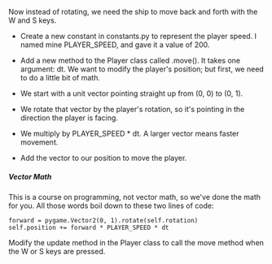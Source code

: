 Now instead of rotating, we need the ship to move back and forth with the W and S keys.

<ul>
  <li>
    
Create a new constant in constants.py to represent the player speed. I named mine PLAYER_SPEED, and gave it a value of 200.
  </li>
  <li>
    
Add a new method to the Player class called .move(). It takes one argument: dt. We want to modify the player's position; but first, we need to do a little bit of math.
  </li>
  <li>
    
We start with a unit vector pointing straight up from (0, 0) to (0, 1).
  </li>
  <li>
    
We rotate that vector by the player's rotation, so it's pointing in the direction the player is facing.
  </li>
  <li>
    
We multiply by PLAYER_SPEED * dt. A larger vector means faster movement.
  </li>
  <li>
Add the vector to our position to move the player.
    
  </li>
</ul>

<h5>Vector Math</h5>

This is a course on programming, not vector math, so we've done the math for you. All those words boil down to these two lines of code:
```
forward = pygame.Vector2(0, 1).rotate(self.rotation)
self.position += forward * PLAYER_SPEED * dt
```
Modify the update method in the Player class to call the move method when the W or S keys are pressed.
